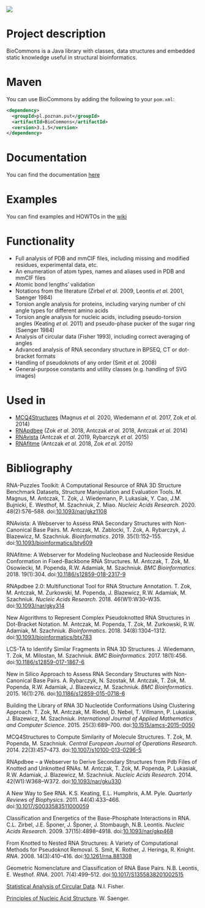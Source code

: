 ![](https://github.com/tzok/BioCommons/workflows/Java%20CI%20with%20Maven/badge.svg)

# Project description

BioCommons is a Java library with classes, data structures and embedded
static knowledge useful in structural bioinformatics.

# Maven

You can use BioCommons by adding the following to your `pom.xml`:

``` xml
<dependency>
  <groupId>pl.poznan.put</groupId>
  <artifactId>BioCommons</artifactId>
  <version>3.1.5</version>
</dependency>
```

# Documentation

You can find the documentation
[here](http://www.cs.put.poznan.pl/tzok/public/static/biocommons/)

# Examples

You can find examples and HOWTOs in the
[wiki](https://github.com/tzok/BioCommons/wiki)

# Functionality

- Full analysis of PDB and mmCIF files, including missing and modified
  residues, experimental data, etc.
- An enumeration of atom types, names and aliases used in PDB and mmCIF
  files
- Atomic bond lengths’ validation
- Notations from the literature (Zirbel *et al.* 2009, Leontis *et al.*
  2001, Saenger 1984)
- Torsion angle analysis for proteins, including varying number of chi
  angle types for different amino acids
- Torsion angle analysis for nucleic acids, including pseudo-torsion
  angles (Keating *et al.* 2011) and pseudo-phase pucker of the sugar
  ring (Saenger 1984)
- Analysis of circular data (Fisher 1993), including correct averaging
  of angles
- Advanced analysis of RNA secondary structure in BPSEQ, CT or
  dot-bracket formats
- Handling of pseudoknots of any order (Smit *et al.* 2008)
- General-purpose constants and utility classes (e.g. handling of SVG
  images)

# Used in

- [MCQ4Structures](https://github.com/tzok/mcq4structures) (Magnus *et
  al.* 2020, Wiedemann *et al.* 2017, Zok *et al.* 2014)
- [RNApdbee](http://rnapdbee.cs.put.poznan.pl/) (Zok *et al.* 2018,
  Antczak *et al.* 2018, Antczak *et al.* 2014)
- [RNAvista](http://rnavista.cs.put.poznan.pl/) (Antczak *et al.* 2019,
  Rybarczyk *et al.* 2015)
- [RNAfitme](http://rnafitme.cs.put.poznan.pl/) (Antczak *et al.* 2018,
  Zok *et al.* 2015)

# Bibliography

<div id="refs" class="references csl-bib-body">

<div id="ref-Magnus2020" class="csl-entry">

RNA-Puzzles Toolkit: A Computational Resource of RNA 3D Structure
Benchmark Datasets, Structure Manipulation and Evaluation Tools. M.
Magnus, M. Antczak, T. Zok, J. Wiedemann, P. Lukasiak, Y. Cao, J.M.
Bujnicki, E. Westhof, M. Szachniuk, Z. Miao. *Nucleic Acids Research*.
2020. 48(2):576–588.
doi:[10.1093/nar/gkz1108](https://doi.org/10.1093/nar/gkz1108)

</div>

<div id="ref-Antczak2019" class="csl-entry">

RNAvista: A Webserver to Assess RNA Secondary Structures with
Non-Canonical Base Pairs. M. Antczak, M. Zablocki, T. Zok, A. Rybarczyk,
J. Blazewicz, M. Szachniuk. *Bioinformatics*. 2019. 35(1):152–155.
doi:[10.1093/bioinformatics/bty609](https://doi.org/10.1093/bioinformatics/bty609)

</div>

<div id="ref-Antczak2018a" class="csl-entry">

RNAfitme: A Webserver for Modeling Nucleobase and Nucleoside Residue
Conformation in Fixed-Backbone RNA Structures. M. Antczak, T. Zok, M.
Osowiecki, M. Popenda, R.W. Adamiak, M. Szachniuk. *BMC Bioinformatics*.
2018. 19(1):304.
doi:[10.1186/s12859-018-2317-9](https://doi.org/10.1186/s12859-018-2317-9)

</div>

<div id="ref-Zok2018" class="csl-entry">

RNApdbee 2.0: Multifunctional Tool for RNA Structure Annotation. T. Zok,
M. Antczak, M. Zurkowski, M. Popenda, J. Blazewicz, R.W. Adamiak, M.
Szachniuk. *Nucleic Acids Research*. 2018. 46(W1):W30–W35.
doi:[10.1093/nar/gky314](https://doi.org/10.1093/nar/gky314)

</div>

<div id="ref-Antczak2018" class="csl-entry">

New Algorithms to Represent Complex Pseudoknotted RNA Structures in
Dot-Bracket Notation. M. Antczak, M. Popenda, T. Zok, M. Zurkowski, R.W.
Adamiak, M. Szachniuk. *Bioinformatics*. 2018. 34(8):1304–1312.
doi:[10.1093/bioinformatics/btx783](https://doi.org/10.1093/bioinformatics/btx783)

</div>

<div id="ref-Wiedemann2017" class="csl-entry">

LCS-TA to Identify Similar Fragments in RNA 3D Structures. J. Wiedemann,
T. Zok, M. Milostan, M. Szachniuk. *BMC Bioinformatics*. 2017.
18(1):456.
doi:[10.1186/s12859-017-1867-6](https://doi.org/10.1186/s12859-017-1867-6)

</div>

<div id="ref-Rybarczyk2015" class="csl-entry">

New in Silico Approach to Assess RNA Secondary Structures with
Non-Canonical Base Pairs. A. Rybarczyk, N. Szostak, M. Antczak, T. Zok,
M. Popenda, R.W. Adamiak, J. Blazewicz, M. Szachniuk. *BMC
Bioinformatics*. 2015. 16(1):276.
doi:[10.1186/s12859-015-0718-6](https://doi.org/10.1186/s12859-015-0718-6)

</div>

<div id="ref-Zok2015" class="csl-entry">

Building the Library of RNA 3D Nucleotide Conformations Using Clustering
Approach. T. Zok, M. Antczak, M. Riedel, D. Nebel, T. Villmann, P.
Lukasiak, J. Blazewicz, M. Szachniuk. *International Journal of Applied
Mathematics and Computer Science*. 2015. 25(3):689–700.
doi:[10.1515/amcs-2015-0050](https://doi.org/10.1515/amcs-2015-0050)

</div>

<div id="ref-Zok2014" class="csl-entry">

MCQ4Structures to Compute Similarity of Molecule Structures. T. Zok, M.
Popenda, M. Szachniuk. *Central European Journal of Operations
Research*. 2014. 22(3):457–473.
doi:[10.1007/s10100-013-0296-5](https://doi.org/10.1007/s10100-013-0296-5)

</div>

<div id="ref-Antczak2014" class="csl-entry">

RNApdbee – a Webserver to Derive Secondary Structures from Pdb Files of
Knotted and Unknotted RNAs. M. Antczak, T. Zok, M. Popenda, P. Lukasiak,
R.W. Adamiak, J. Blazewicz, M. Szachniuk. *Nucleic Acids Research*.
2014. 42(W1):W368–W372.
doi:[10.1093/nar/gku330](https://doi.org/10.1093/nar/gku330)

</div>

<div id="ref-Keating2011" class="csl-entry">

A New Way to See RNA. K.S. Keating, E.L. Humphris, A.M. Pyle. *Quarterly
Reviews of Biophysics*. 2011. 44(4):433–466.
doi:[10.1017/S0033583511000059](https://doi.org/10.1017/S0033583511000059)

</div>

<div id="ref-Zirbel2009" class="csl-entry">

Classification and Energetics of the Base-Phosphate Interactions in RNA.
C.L. Zirbel, J.E. Šponer, J. Šponer, J. Stombaugh, N.B. Leontis.
*Nucleic Acids Research*. 2009. 37(15):4898–4918.
doi:[10.1093/nar/gkp468](https://doi.org/10.1093/nar/gkp468)

</div>

<div id="ref-Smit2008" class="csl-entry">

From Knotted to Nested RNA Structures: A Variety of Computational
Methods for Pseudoknot Removal. S. Smit, K. Rother, J. Heringa, R.
Knight. *RNA*. 2008. 14(3):410–416.
doi:[10.1261/rna.881308](https://doi.org/10.1261/rna.881308)

</div>

<div id="ref-Leontis2001" class="csl-entry">

Geometric Nomenclature and Classification of RNA Base Pairs. N.B.
Leontis, E. Westhof. *RNA*. 2001. 7(4):499–512.
doi:[10.1017/S1355838201002515](https://doi.org/10.1017/S1355838201002515)

</div>

<div id="ref-Fisher1993" class="csl-entry">

[Statistical Analysis of Circular
Data](https://doi.org/10.1017/CBO9780511564345). N.I. Fisher.

</div>

<div id="ref-Saenger1984" class="csl-entry">

[Principles of Nucleic Acid
Structure](https://doi.org/10.1007/978-1-4612-5190-3). W. Saenger.

</div>

</div>
